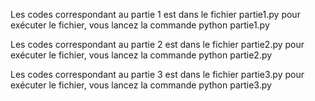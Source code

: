 Les codes correspondant au partie 1 est dans le fichier partie1.py
pour exécuter le fichier, vous lancez la commande python partie1.py

Les codes correspondant au partie 2 est dans le fichier partie2.py
pour exécuter le fichier, vous lancez la commande python partie2.py

Les codes correspondant au partie 3 est dans le fichier partie3.py
pour exécuter le fichier, vous lancez la commande python partie3.py
